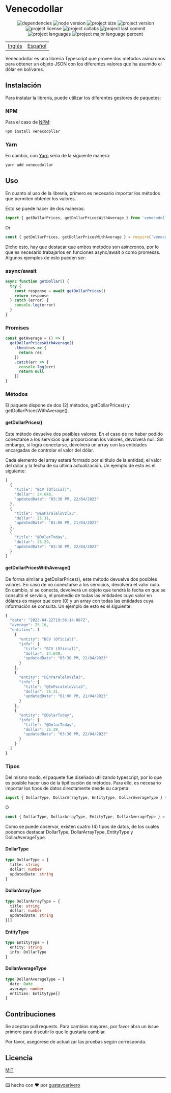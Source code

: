 # Venecodollar

<div align="center">
  <img src="https://img.shields.io/depfu/dependencies/github/gustavoerivero/venecodollar" alt="dependencies" />
  <img src="https://img.shields.io/node/v/react-native" alt="node version" />
  <img src="https://img.shields.io/github/repo-size/gustavoerivero/venecodollar" alt="project size" />
  <img src="https://img.shields.io/github/package-json/v/gustavoerivero/venecodollar" alt="project version" />
  <img src="https://img.shields.io/github/license/gustavoerivero/venecodollar" alt="project license" />
  <img src="https://img.shields.io/github/contributors/gustavoerivero/venecodollar" alt="project collabs" />
  <img src="https://img.shields.io/github/last-commit/gustavoerivero/venecodollar" alt="project last commit" />
  <img src="https://img.shields.io/github/languages/count/gustavoerivero/venecodollar" alt="project languages" />
  <img src="https://img.shields.io/github/languages/top/gustavoerivero/venecodollar" alt="project major language percent" />
</div>

<div align="center">
  <table>
      <tr>
          <!-- Do not translate this table -->
          <td><a href="./README.md"> Inglés </a></td>
          <td><a href="./README-ES.md"> Español </a></td>
      </tr>
  </table>
</div>

Venecodollar es una librería Typescript que provee dos métodos asíncronos para obtener un objeto JSON con los diferentes valores que ha asumido el dólar en bolívares.

## Instalación

Para instalar la librería, puede utilizar los diferentes gestores de paquetes:

### NPM

Para el caso de [NPM](https://nodejs.org/es):

```bash
npm install venecodollar
```

### Yarn

En cambio, con [Yarn](https://yarnpkg.com/) sería de la siguiente manera:

```bash
yarn add venecodollar
```

## Uso

En cuanto al uso de la librería, primero es necesario importar los métodos que permiten obtener los valores.

Esto se puede hacer de dos maneras:

```javascript
import { getDollarPrices, getDollarPricesWithAverage } from 'venecodollar' 
```

Or

```javascript
const { getDollarPrices, getDollarPricesWithAverage } = require('venecodollar')
```

Dicho esto, hay que destacar que ambos métodos son asíncronos, por lo que es necesario trabajarlos en funciones async/await o como promesas. Algunos ejemplos de esto pueden ser:

### async/await

```javascript
async function getDollar() {
  try {
    const response = await getDollarPrices()
    return response
  } catch (error) {
    console.log(error)
  }
}
```

### Promises

```javascript
const getAverage = () => {
  getDollarPricesWithAverage()
    .then(res => {
      return res
    })
    .catch(err => {
      console.log(err)
      return null
    })
}
```

### Métodos

El paquete dispone de dos (2) métodos, getDollarPrices() y getDollarPricesWithAverage().

#### getDollarPrices()

Este método devuelve dos posibles valores. En el caso de no haber podido conectarse a los servicios que proporcionan los valores, devolverá null. Sin embargo, si logra conectarse, devolverá un array con las entidades encargadas de controlar el valor del dólar.

Cada elemento del array estará formado por el título de la entidad, el valor del dólar y la fecha de su última actualización. Un ejemplo de esto es el siguiente:

```javascript
[
  {
    "title": "BCV (Oficial)",
    "dollar": 24.648,
    "updatedDate": "03:30 PM, 22/04/2023"
  },
  {
    "title": "@EnParaleloVzla3",
    "dollar": 25.31,
    "updatedDate": "01:00 PM, 21/04/2023"
  },
  {
    "title": "@DolarToday",
    "dollar": 25.29,
    "updatedDate": "03:30 PM, 22/04/2023"
  }
]
```

#### getDollarPricesWithAverage()

De forma similar a getDollarPrices(), este método devuelve dos posibles valores. En caso de no conectarse a los servicios, devolverá el valor nulo. En cambio, si se conecta, devolverá un objeto que tendrá la fecha en que se consultó el servicio, el promedio de todas las entidades cuyo valor en dólares es mayor que cero (0) y un array con todas las entidades cuya información se consulta. Un ejemplo de esto es el siguiente:

```javascript
{
  "date": "2023-04-22T19:56:14.087Z",
  "average": 25.16,
  "entities": [
    {
      "entity": "BCV (Oficial)",
      "info": {
        "title": "BCV (Oficial)",
        "dollar": 24.648,
        "updatedDate": "03:30 PM, 22/04/2023"
      }
    },
    {
      "entity": "@EnParaleloVzla3",
      "info": {
        "title": "@EnParaleloVzla3",
        "dollar": 25.31,
        "updatedDate": "01:00 PM, 21/04/2023"
      }
    },
    {
      "entity": "@DolarToday",
      "info": {
        "title": "@DolarToday",
        "dollar": 25.29,
        "updatedDate": "03:30 PM, 22/04/2023"
      }
    }
  ]
}
```

### Tipos

Del mismo modo, el paquete fue diseñado utilizando typescript, por lo que es posible hacer uso de la tipificación de métodos. Para ello, es necesario importar los tipos de datos directamente desde su carpeta:

```javascript
import { DollarType, DollarArrayType, EntityType, DollarAverageType } from 'venecodollar/src/types/DollarType' 
```

O

```javascript
const { DollarType, DollarArrayType, EntityType, DollarAverageType } = require('venecodollar/src/types/DollarType')
```

Como se puede observar, existen cuatro (4) tipos de datos, de los cuales podemos destacar DollarType, DollarArrayType, EntityType y DollarAverageType. 

#### DollarType

```typescript
type DollarType = {
  title: string
  dollar: number
  updatedDate: string
}
```

#### DollarArrayType

```typescript
type DollarArrayType = {
  title: string
  dollar: number
  updatedDate: string
}[]
```

#### EntityType

```typescript
type EntityType = {
  entity: string
  info: DollarType
}
```

#### DollarAverageType

```typescript
type DollarAverageType = {
  date: Date
  average: number
  entities: EntityType[]
}
```

## Contribuciones

Se aceptan pull requests. Para cambios mayores, por favor abra un issue primero para discutir lo que le gustaría cambiar.

Por favor, asegúrese de actualizar las pruebas según corresponda.

## Licencia

[MIT](https://choosealicense.com/licenses/mit/)

---
⌨️ hecho con ❤️ por [gustavoerivero](https://github.com/gustavoerivero) 